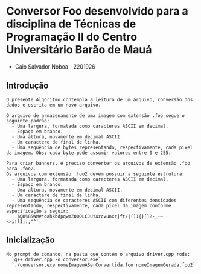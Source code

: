 # Conversor Foo desenvolvido para a disciplina de Técnicas de Programação II do Centro Universitário Barão de Mauá

  - Caio Salvador Noboa - 2201926

  ## Introdução
    O presente Algoritmo contempla a leitura de um arquivo, conversão dos dados e escrita em um novo arquivo.

    O arquivo de armazenamento de uma imagem com extensão .foo segue o seguinte padrão:
      - Uma largura, formatada como caracteres ASCII em decimal.
      - Espaço em branco.
      - Uma altura, novamente em decimal ASCII.
      - Um caractere de final de linha.
      - Uma sequência de bytes representando, respectivamente, cada pixel da imagem. Obs: cada byte pode assumir valores entre 0 e 255.

    Para criar banners, é preciso converter os arquivos de extensão .foo para .foo2.
    Os arquivos com extensão .foo2 devem possuir a seguinte estrutura:
      - Uma largura, formatada como caracteres ASCII em decimal.
      - Espaço em branco.
      - Uma altura, novamente em decimal ASCII.
      - Um caractere de final de linha.
      - Uma sequência de caracteres ASCII com diferentes densidades representando, respectivamente, cada pixel da imagem conforme especificação a seguir:
        $@B%8&WM#*oahkbdpqwmZO0QLCJUYXzcvunxrjft/|()1{}[]?-_+~<>i!lI;:,"^`.

  ## Inicialização
    No prompt de comando, na pasta que contém o arquivo driver.cpp rode:
      `g++ driver.cpp -o conversor.exe`
      `./conversor.exe nomeImagemASerConvertida.foo nomeImagemGerada.foo2`
